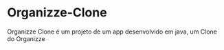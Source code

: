 # Organizze-Clone
Organizze Clone é um projeto de um app desenvolvido em java, um Clone do Organizze
